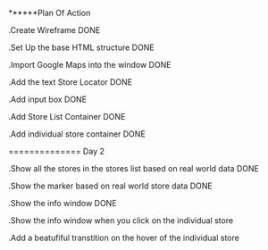 ******Plan Of Action

.Create Wireframe DONE

.Set Up the base HTML structure DONE

.Import Google Maps into the window DONE

.Add the text Store Locator DONE

.Add input box DONE

.Add Store List Container DONE

.Add individual store container DONE

============== Day 2


.Show all the stores in the stores list based on real world data DONE

.Show the marker based on real world store data DONE

.Show the info window DONE

.Show the info window when you click on the individual store

.Add a beatufiful transtition on the hover of the individual store 